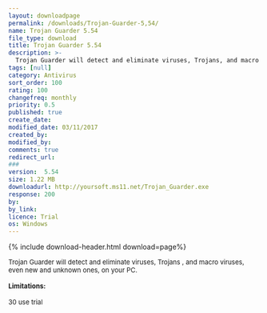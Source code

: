 ```yaml
---
layout: downloadpage
permalink: /downloads/Trojan-Guarder-5,54/
name: Trojan Guarder 5.54
file_type: download
title: Trojan Guarder 5.54
description: >-
  Trojan Guarder will detect and eliminate viruses, Trojans, and macro viruses, even new and unknown ones, on your PC
tags: [null]
category: Antivirus
sort_order: 100
rating: 100
changefreq: monthly
priority: 0.5
published: true
create_date: 
modified_date: 03/11/2017
created_by: 
modified_by: 
comments: true
redirect_url: 
### 
version:  5.54
size: 1.22 MB
downloadurl: http://yoursoft.ms11.net/Trojan_Guarder.exe
response: 200
by: 
by_link: 
licence: Trial 
os: Windows
---
```


{% include download-header.html download=page%}

<p style="fix-download-text !important">
<p><font size="2"><p>Trojan Guarder will detect and eliminate viruses, Trojans , and macro viruses, even new and unknown ones, on your PC.<br />
<br />
<span><strong>Limitations:</strong></span><br />
<br />
30 use trial</p></p></p>
